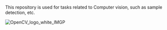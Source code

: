 This repository is used for tasks related to Computer vision, such as sample detection, etc.

![OpenCV_logo_white_IMGP](https://github.com/user-attachments/assets/dc519f59-5cfc-41b8-a475-d3eef76eba34)
